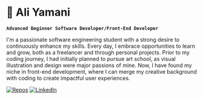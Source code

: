 # 🎨 Ali Yamani
**`Advanced Beginner Software Developer/Front-End Developer`**

I'm a passionate software engineering student with a strong desire to continuously enhance my skills. Every day, I embrace opportunities to learn and grow, both as a freelancer and through personal projects. Prior to my coding journey, I had initially planned to pursue art school, as visual illustration and design were major passions of mine. Now, I have found my niche in front-end development, where I can merge my creative background with coding to create impactful user experiences.

   <p align="left">
      <a href="https://github.com/aliyamanii?tab=repositories">
         <img alt="Repos" title="My Repositories" src="https://custom-icon-badges.demolab.com/badge/-My%20Repos-blue?style=for-the-badge&logoColor=white&logo=red"/></a> 
      <a href="https://www.linkedin.com/in/ali-yamani-958218279/">
         <img alt="LinkedIn" title="LinkedIn Profile" src="https://custom-icon-badges.demolab.com/?logo=linkedinicon"/></a> 
   </p>
